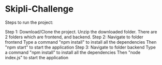 # Skipli-Challenge

Steps to run the project:

 Step 1:
  Download/Clone the project.
  Unzip the downloaded folder.
  There are 2 folders which are frontend, and backend.
 Step 2:
  Navigate to folder frontend
  Type a command "npm install" to install all the dependencies
  Then "npm start" to start the application
 Step 3:
  Navigate to folder backend
  Type a command "npm install" to install all the dependencies
  Then "node index.js" to start the application
 
